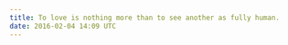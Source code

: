```yaml
---
title: To love is nothing more than to see another as fully human.
date: 2016-02-04 14:09 UTC
---
```


